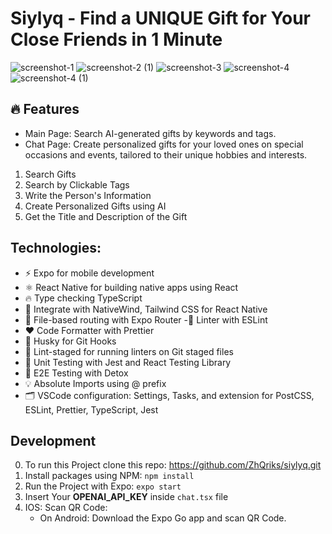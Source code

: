 # Siylyq - Find a UNIQUE Gift for Your Close Friends in 1 Minute

![screenshot-1](https://github.com/ZhQriks/siylyq/assets/113823028/fe6fb84d-4073-4985-a7de-f17154a7ed2a)
![screenshot-2 (1)](https://github.com/ZhQriks/siylyq/assets/113823028/0119e58c-3089-4b9e-8af6-476cf209112d)
![screenshot-3](https://github.com/ZhQriks/siylyq/assets/113823028/fc89ff23-bec3-462b-ab14-a5f3ca919178)
![screenshot-4](https://github.com/ZhQriks/siylyq/assets/113823028/e0affb85-ba69-4cb1-bbb3-5c8db7dde3f7)
![screenshot-4 (1)](https://github.com/ZhQriks/siylyq/assets/113823028/f8d25ac3-32d5-49e7-8d7c-12e962943a80)

## 🔥 Features
  - Main Page: Search AI-generated gifts by keywords and tags.
  - Chat Page: Create personalized gifts for your loved ones on special occasions and events, tailored to their unique hobbies and interests. 
  
  1. Search Gifts
  2. Search by Clickable Tags
  3. Write the Person's Information
  4. Create Personalized Gifts using AI 
  5. Get the Title and Description of the Gift

## Technologies:
- ⚡️ Expo for mobile development
- ⚛️ React Native for building native apps using React
- 🔥 Type checking TypeScript
- 💎 Integrate with NativeWind, Tailwind CSS for React Native
- 📁 File-based routing with Expo Router
-📏 Linter with ESLint
- ❤️ Code Formatter with Prettier
- 🦊 Husky for Git Hooks
- 🛑 Lint-staged for running linters on Git staged files
- 🦺 Unit Testing with Jest and React Testing Library
- 🧪 E2E Testing with Detox
- 💡 Absolute Imports using @ prefix
- 🗂 VSCode configuration: Settings, Tasks, and extension for PostCSS, ESLint, Prettier, TypeScript, Jest

## Development
  0. To run this Project clone this repo: https://github.com/ZhQriks/siylyq.git
  1. Install packages using NPM: ```npm install```
  2. Run the Project with Expo: ```expo start```
  3. Insert Your **OPENAI_API_KEY** inside ```chat.tsx``` file
  4. IOS: Scan QR Code:
      - On Android: Download the Expo Go app and scan QR Code.
